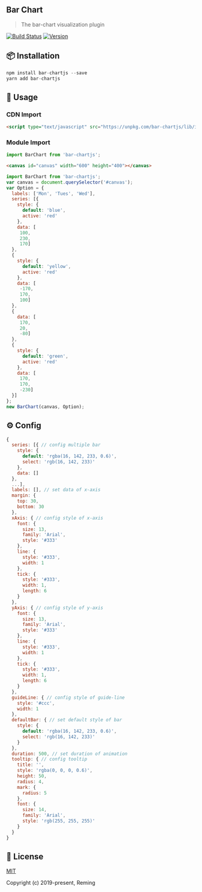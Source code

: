 ## Bar Chart

> The bar-chart visualization plugin

[![Build Status](https://travis-ci.org/reming0227/bar-chartjs.svg?branch=master)](https://travis-ci.org/reming0227/bar-chartjs) [![Version](https://img.shields.io/badge/npm-1.1.1-blue.svg)](https://www.npmjs.com/package/bar-chartjs)

## 📦 Installation

```javascript
npm install bar-chartjs --save
yarn add bar-chartjs
```

## 🔨 Usage

### CDN Import

```html
<script type="text/javascript" src="https://unpkg.com/bar-chartjs/lib/index.min.js"></script>
```

### Module Import

```javascript
import BarChart from 'bar-chartjs';
```

```html
<canvas id="canvas" width="600" height="400"></canvas>
```
```javascript
import BarChart from 'bar-chartjs';
var canvas = document.querySelector('#canvas');
var Option = {
  labels: ['Mon', 'Tues', 'Wed'],
  series: [{
    style: {
      default: 'blue',
      active: 'red'
    },
    data: [
     100,
     230,
     170]
  },
  {
    style: {
      default: 'yellow',
      active: 'red'
    },
    data: [
     -170,
     170,
     100]
  },
  {
    data: [
     170,
     20,
     -80]
  },
  {
    style: {
      default: 'green',
      active: 'red'
    },
    data: [
     170,
     170,
     -230]
  }]
};
new BarChart(canvas, Option);
```

## ⚙ Config

```javascript
{
  series: [{ // config multiple bar
    style: {
      default: 'rgba(16, 142, 233, 0.6)',
      select: 'rgb(16, 142, 233)'
    },
    data: []
  },
  ...],
  labels: [], // set data of x-axis
  margin: {
    top: 30,
    bottom: 30
  },
  xAxis: { // config style of x-axis
    font: {
      size: 13,
      family: 'Arial',
      style: '#333'
    },
    line: {
      style: '#333',
      width: 1
    },
    tick: {
      style: '#333',
      width: 1,
      length: 6
    }
  },
  yAxis: { // config style of y-axis
    font: {
      size: 13,
      family: 'Arial',
      style: '#333'
    },
    line: {
      style: '#333',
      width: 1
    },
    tick: {
      style: '#333',
      width: 1,
      length: 6
    }
  },
  guideLine: { // config style of guide-line
    style: '#ccc',
    width: 1
  },
  defaultBar: { // set default style of bar
    style: {
      default: 'rgba(16, 142, 233, 0.6)',
      select: 'rgb(16, 142, 233)'
    }
  },
  duration: 500, // set duration of animation
  tooltip: { // config tooltip
    title: '',
    style: 'rgba(0, 0, 0, 0.6)',
    height: 50,
    radius: 4,
    mark: {
      radius: 5
    },
    font: {
      size: 14,
      family: 'Arial',
      style: 'rgb(255, 255, 255)'
    }
  }
}
```


## 📃 License

[MIT](https://opensource.org/licenses/MIT)

Copyright (c) 2019-present, Reming
